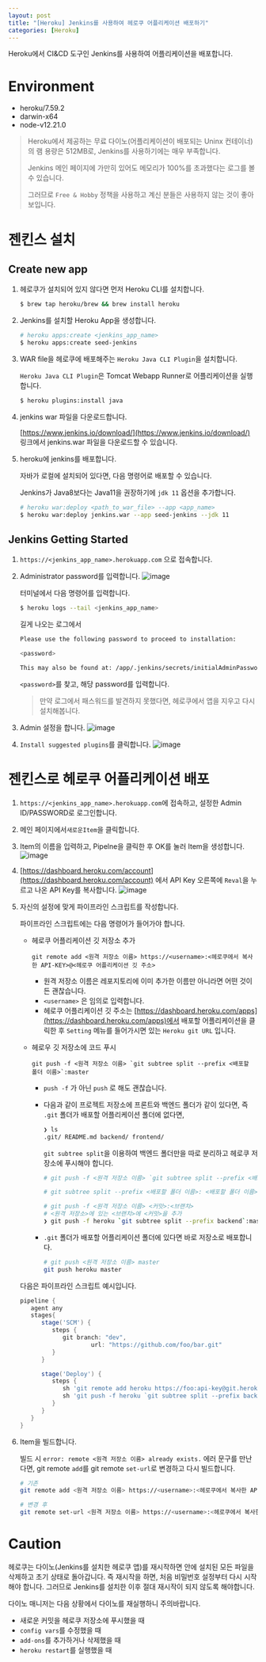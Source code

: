 ```yaml
---
layout: post
title: "[Heroku] Jenkins를 사용하여 헤로쿠 어플리케이션 배포하기"
categories: [Heroku]
---
```


Heroku에서 CI&CD 도구인 Jenkins를 사용하여 어플리케이션을 배포합니다.

# Environment
- heroku/7.59.2
- darwin-x64
- node-v12.21.0

> Heroku에서 제공하는 무료 다이노(어플리케이션이 배포되는 Uninx 컨테이너)의 램 용량은 512MB로, Jenkins를 사용하기에는 매우 부족합니다. 
> 
> Jenkins 메인 페이지에 가만히 있어도 메모리가 100%를 초과했다는 로그를 볼 수 있습니다.
> 
> 그러므로 `Free & Hobby` 정책을 사용하고 계신 분들은 사용하지 않는 것이 좋아보입니다.
>

# 젠킨스 설치
## Create new app

1. 헤로쿠가 설치되어 있지 않다면 먼저 Heroku CLI를 설치합니다.
   ```bash
   $ brew tap heroku/brew && brew install heroku
   ```

2. Jenkins를 설치할 Heroku App을 생성합니다.
   
   ```bash
   # heroku apps:create <jenkins_app_name>
   $ heroku apps:create seed-jenkins
   ```

3. WAR file을 헤로쿠에 배포해주는 `Heroku Java CLI Plugin`을 설치합니다.

   `Heroku Java CLI Plugin`은 Tomcat Webapp Runner로 어플리케이션을 실행합니다.

   ```bash
   $ heroku plugins:install java
   ```

4. jenkins war 파일을 다운로드합니다.

   [https://www.jenkins.io/download/](https://www.jenkins.io/download/) 링크에서 jenkins.war 파일을 다운로드할 수 있습니다.

5. heroku에 jenkins를 배포합니다.

   자바가 로컬에 설치되어 있다면, 다음 명령어로 배포할 수 있습니다.

   Jenkins가 Java8보다는 Java11을 권장하기에 `jdk 11` 옵션을 추가합니다.

   ```bash
   # heroku war:deploy <path_to_war_file> --app <app_name>
   $ heroku war:deploy jenkins.war --app seed-jenkins --jdk 11
   ```

## Jenkins Getting Started
1. `https://<jenkins_app_name>.herokuapp.com` 으로 접속합니다.
2. Administrator password를 입력합니다.
   ![image](https://user-images.githubusercontent.com/56301069/145724991-4b2c0e3a-0660-4a75-9be5-7c556a48e7bc.png)

   터미널에서 다음 명령어를 입력합니다.

   ```bash
   $ heroku logs --tail <jenkins_app_name>
   ```

   길게 나오는 로그에서
   
   ```bash
   Please use the following password to proceed to installation:
   
   <password>
   
   This may also be found at: /app/.jenkins/secrets/initialAdminPassword
   ```
   
   `<password>`를 찾고, 해당 password를 입력합니다.
   
   > 만약 로그에서 패스워드를 발견하지 못했다면, 헤로쿠에서 앱을 지우고 다시 설치해봅니다.
   >

3. Admin 설정을 합니다.
   ![image](https://user-images.githubusercontent.com/56301069/145724996-4b16d5db-018d-4915-825b-5895bb26fc03.png)


4. `Install suggested plugins`를 클릭합니다.
   ![image](https://user-images.githubusercontent.com/56301069/145724993-db0191a8-6263-41e8-8058-74d5b8bd8532.png)

# 젠킨스로 헤로쿠 어플리케이션 배포

1. `https://<jenkins_app_name>.herokuapp.com`에 접속하고, 설정한 Admin ID/PASSWORD로 로그인합니다.
2. 메인 페이지에서`새로운Item`을 클릭합니다.
3. Item의 이름을 입력하고, Pipelne을 클릭한 후 OK를 눌러 Item을 생성합니다.
   ![image](https://user-images.githubusercontent.com/56301069/146429139-6be1232e-6c4b-4595-a96a-e6fd76ce2685.png)


4. [https://dashboard.heroku.com/account](https://dashboard.heroku.com/account) 에서 API Key 오른쪽에 `Reval`을 누르고 나온 API Key를 복사합니다.
   ![image](https://user-images.githubusercontent.com/56301069/146429167-89b6b9ae-c49c-4a79-af16-2f670431f0cd.png)


5. 자신의 설정에 맞게 파이프라인 스크립트를 작성합니다. 

   파이프라인 스크립트에는 다음 명령어가 들어가야 합니다.

   - 헤로쿠 어플리케이션 깃 저장소 추가
     ```
     git remote add <원격 저장소 이름> https://<username>:<헤로쿠에서 복사한 API-KEY>@<헤로쿠 어플리케이션 깃 주소>
     ```
   
        - 원격 저장소 이름은 레포지토리에 이미 추가한 이름만 아니라면 어떤 것이든 괜찮습니다.
        - `<username>` 은 임의로 입력합니다.
        - 헤로쿠 어플리케이션 깃 주소는 [https://dashboard.heroku.com/apps](https://dashboard.heroku.com/apps)에서 배포할 어플리케이션을 클릭한 후 `Setting` 메뉴를 들어가시면 있는 `Heroku git URL` 입니다.

   - 헤로우 깃 저장소에 코드 푸시
      ```
      git push -f <원격 저장소 이름> `git subtree split --prefix <배포할 폴더 이름>`:master
      ```
     - `push -f` 가 아닌 `push` 로 해도 괜찮습니다.
     - 다음과 같이 프로젝트 저장소에 프론트와 백엔드 폴더가 같이 있다면, 즉 `.git` 폴더가 배포할 어플리케이션 폴더에 없다면,
        
        ```bash
        ❯ ls
        .git/ README.md backend/ frontend/
        ```
        
        `git subtree split`을 이용하여 백엔드 폴더만을 따로 분리하고 헤로쿠 저장소에 푸시해야 합니다.
        
        ```bash
        # git push -f <원격 저장소 이름> `git subtree split --prefix <배포할 폴더 이름>`:master
        
        # git subtree split --prefix <배포할 폴더 이름>: <배포할 폴더 이름>만을 가진 새로운 커밋 생성
        
        # git push -f <원격 저장소 이름> <커밋>:<브랜치>
        # <원격 저장소>에 있는 <브랜치>에 <커밋>을 추가
        ❯ git push -f heroku `git subtree split --prefix backend`:master
        ```
     
     - `.git` 폴더가 배포할 어플리케이션 폴더에 있다면 바로 저장소로 배포합니다.
       ```bash
       # git push <원격 저장소 이름> master
       git push heroku master
       ```
     
   다음은 파이프라인 스크립트 예시입니다.
   ```groovy
   pipeline {
      agent any
      stages{
         stage('SCM') {
            steps {
               git branch: "dev",
                       url: "https://github.com/foo/bar.git"
            }
         }
   
         stage('Deploy') {
            steps {
               sh 'git remote add heroku https://foo:api-key@git.heroku.com/app-name.git'
               sh 'git push -f heroku `git subtree split --prefix backend`:master'
            }
         }
      }
   }
   ```

6. Item을 빌드합니다.

    빌드 시 `error: remote <원격 저장소 이름> already exists.` 에러 문구를 만난다면, git remote `add`를 git remote `set-url`로 변경하고 다시 빌드합니다.
    
    ```bash
    # 기존
    git remote add <원격 저장소 이름> https://<username>:<헤로쿠에서 복사한 API-KEY>@<헤로쿠 어플리케이션 깃 주소>
    
    # 변경 후
    git remote set-url <원격 저장소 이름> https://<username>:<헤로쿠에서 복사한 API-KEY>@<헤로쿠 어플리케이션 깃 주소>
    ```

# Caution
헤로쿠는 다이노(Jenkins를 설치한 헤로쿠 앱)를 재시작하면 안에 설치된 모든 파일을 삭제하고 초기 상태로 돌아갑니다. 즉 재시작을 하면, 처음 비밀번호 설정부터 다시 시작해야 합니다. 그러므로 Jenkins를 설치한 이후 절대 재시작이 되지 않도록 해야합니다.

다이노 매니저는 다음 상황에서 다이노를 재실행하니 주의바랍니다.

- 새로운 커밋을 헤로쿠 저장소에 푸시했을 때
- `config vars`를 수정했을 때
- `add-ons`를 추가하거나 삭제했을 때
- `heroku restart`를 실행했을 때
